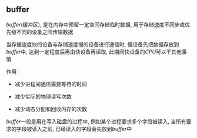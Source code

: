 <!--
 * @Description: 
 * @Version: 1.0
 * @Author: dalao
 * @Email: dalao@xxx.com
 * @Date: 2022-02-13 19:00:24
 * @LastEditors: dalao
 * @LastEditTime: 2022-04-16 11:27:06
-->

## buffer

$buffer$(缓冲区), 是在内存中预留一定空间存储临时数据, 用于存储速度不同步或优先级不同的设备之间传输数据

当存储速度快的设备与存储速度慢的设备进行通信时, 慢设备先把数据存放到$buffer$中, 达到一定程度后再由快设备再读取, 此期间快设备的$CPU$可以干其他事情

作用：

- 减少进程间通信需要等待的时间

- 减少实际的物理读写次数

- 减少动态分配和回收内存的次数

$buffer$一般是用在写入磁盘的过程中, 例如某个进程要求多个字段被读入, 当所有要求的字段被读入之前, 已经读入的字段会先放到$buffer$中
